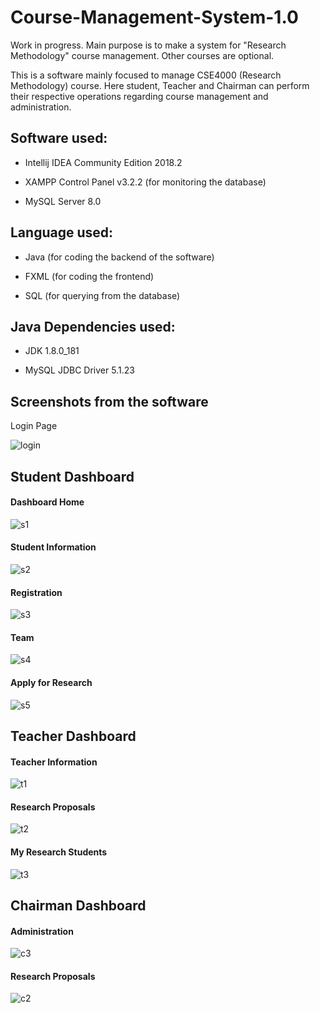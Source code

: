 # Course-Management-System-1.0

Work in progress. Main purpose is to make a system for "Research Methodology" course management. Other courses are optional.

This is a software mainly focused to manage CSE4000 (Research Methodology) course. Here student, Teacher and Chairman can perform their respective operations regarding course management and administration.

## Software used:
 * Intellij IDEA Community Edition 2018.2

 * XAMPP Control Panel v3.2.2 (for monitoring the database)

 * MySQL Server 8.0

## Language used:
 * Java (for coding the backend of the software)

 * FXML (for coding the frontend)

 * SQL (for querying from the database)

## Java Dependencies used:
 * JDK 1.8.0_181

 * MySQL JDBC Driver 5.1.23


## Screenshots from the software

Login Page

![login](https://user-images.githubusercontent.com/14056189/59272974-0091d700-8c79-11e9-9d9f-537f052ea537.PNG)

## Student Dashboard

#### Dashboard Home
![s1](https://user-images.githubusercontent.com/14056189/59273060-2d45ee80-8c79-11e9-880b-a8169675d47b.PNG)
#### Student Information
![s2](https://user-images.githubusercontent.com/14056189/59273077-33d46600-8c79-11e9-8718-dcdfd3fb4bcf.PNG)
#### Registration
![s3](https://user-images.githubusercontent.com/14056189/59273087-38008380-8c79-11e9-8605-facd9876f33f.PNG)
#### Team
![s4](https://user-images.githubusercontent.com/14056189/59273102-3df66480-8c79-11e9-912d-cc260c0e95d8.PNG)
#### Apply for Research
![s5](https://user-images.githubusercontent.com/14056189/59273115-42228200-8c79-11e9-9a68-acfe55d83dcf.PNG)

## Teacher Dashboard

#### Teacher Information
![t1](https://user-images.githubusercontent.com/14056189/59273137-51093480-8c79-11e9-996d-3e585a6fabc8.PNG)
#### Research Proposals
![t2](https://user-images.githubusercontent.com/14056189/59273143-54042500-8c79-11e9-9c6a-9693361dba29.PNG)
#### My Research Students
![t3](https://user-images.githubusercontent.com/14056189/59273147-55355200-8c79-11e9-90fb-06eac3ba1bd4.PNG)

## Chairman Dashboard

#### Administration
![c3](https://user-images.githubusercontent.com/14056189/59273171-654d3180-8c79-11e9-92a9-622bb1286550.PNG)
#### Research Proposals
![c2](https://user-images.githubusercontent.com/14056189/59273172-65e5c800-8c79-11e9-9fa6-ac302203daf7.PNG)
